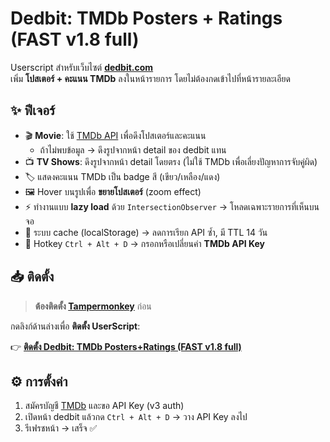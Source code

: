 # Dedbit: TMDb Posters + Ratings (FAST v1.8 full)

Userscript สำหรับเว็บไซต์ **[dedbit.com](https://www.dedbit.com/)**  
เพิ่ม **โปสเตอร์ + คะแนน TMDb** ลงในหน้ารายการ โดยไม่ต้องกดเข้าไปที่หน้ารายละเอียด  

## ✨ ฟีเจอร์

- 🎬 **Movie**: ใช้ [TMDb API](https://www.themoviedb.org/documentation/api) เพื่อดึงโปสเตอร์และคะแนน  
  - ถ้าไม่พบข้อมูล → ดึงรูปจากหน้า detail ของ dedbit แทน  
- 📺 **TV Shows**: ดึงรูปจากหน้า detail โดยตรง (ไม่ใช้ TMDb เพื่อเลี่ยงปัญหาการจับคู่ผิด)  
- 🏷️ แสดงคะแนน TMDb เป็น badge สี (เขียว/เหลือง/แดง)  
- 🖼️ Hover บนรูปเพื่อ **ขยายโปสเตอร์** (zoom effect)  
- ⚡ ทำงานแบบ **lazy load** ด้วย `IntersectionObserver` → โหลดเฉพาะรายการที่เห็นบนจอ  
- 💾 ระบบ cache (localStorage) → ลดการเรียก API ซ้ำ, มี TTL 14 วัน  
- 🔑 Hotkey `Ctrl + Alt + D` → กรอกหรือเปลี่ยนค่า **TMDb API Key**  

## 📥 ติดตั้ง

> **ต้องติดตั้ง [Tampermonkey](https://www.tampermonkey.net/)** ก่อน

กดลิงก์ด้านล่างเพื่อ **ติดตั้ง UserScript**:

👉 [**ติดตั้ง Dedbit: TMDb Posters+Ratings (FAST v1.8 full)**](https://raw.githubusercontent.com/Thanatad/dedbit-enhancer/main/dedbit-tmdb.js)

## ⚙️ การตั้งค่า

1. สมัครบัญชี [TMDb](https://www.themoviedb.org/signup) และขอ API Key (v3 auth)  
2. เปิดหน้า dedbit แล้วกด `Ctrl + Alt + D` → วาง API Key ลงไป  
3. รีเฟรชหน้า → เสร็จ ✅  

